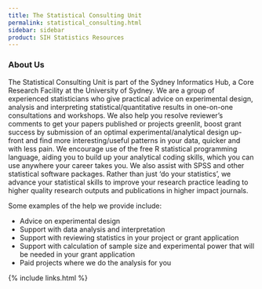 ```yaml
---
title: The Statistical Consulting Unit 
permalink: statistical_consulting.html
sidebar: sidebar
product: SIH Statistics Resources
---
```


### About Us

The Statistical Consulting Unit is part of the Sydney Informatics Hub, a Core Research Facility at the University of Sydney. We are a group of experienced statisticians who give practical advice on experimental design, analysis and interpreting statistical/quantitative results in one-on-one consultations and workshops. We also help you resolve reviewer’s comments to get your papers published or projects greenlit, boost grant success by submission of an optimal experimental/analytical design up-front and find more interesting/useful patterns in your data, quicker and with less pain. We encourage use of the free R statistical programming language, aiding you to build up your analytical coding skills, which you can use anywhere your career takes you. We also assist with SPSS and other statistical software packages. Rather than just ‘do your statistics’, we advance your statistical skills to improve your research practice leading to higher quality research outputs and publications in higher impact journals.
 
Some examples of the help we provide include:

* Advice on experimental design
* Support with data analysis and interpretation
* Support with reviewing statistics in your project or grant application
* Support with calculation of sample size and experimental power that will be needed in your grant application
* Paid projects where we do the analysis for you


{% include links.html %}
